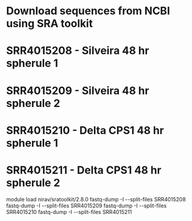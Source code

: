 # Download sequences from NCBI using SRA toolkit
# SRR4015208 - Silveira 48 hr spherule 1
# SRR4015209 - Silveira 48 hr spherule 2
# SRR4015210 - Delta CPS1 48 hr spherule 1
# SRR4015211 - Delta CPS1 48 hr spherule 2

module load nirav/sratoolkit/2.8.0
fastq-dump -I --split-files SRR4015208
fastq-dump -I --split-files SRR4015209
fastq-dump -I --split-files SRR4015210
fastq-dump -I --split-files SRR4015211



